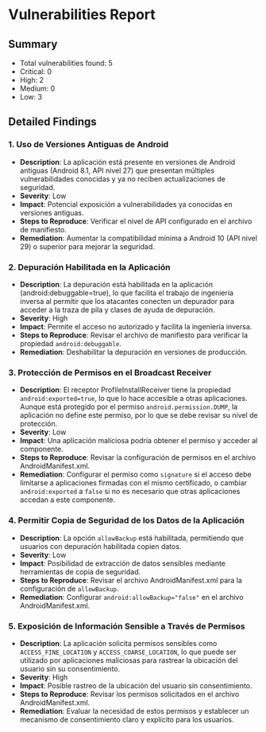 # Vulnerabilities Report

## Summary
- Total vulnerabilities found: 5
- Critical: 0
- High: 2
- Medium: 0
- Low: 3

## Detailed Findings

### 1. Uso de Versiones Antiguas de Android
- **Description**: La aplicación está presente en versiones de Android antiguas (Android 8.1, API nivel 27) que presentan múltiples vulnerabilidades conocidas y ya no reciben actualizaciones de seguridad.
- **Severity**: Low
- **Impact**: Potencial exposición a vulnerabilidades ya conocidas en versiones antiguas.
- **Steps to Reproduce**: Verificar el nivel de API configurado en el archivo de manifiesto.
- **Remediation**: Aumentar la compatibilidad mínima a Android 10 (API nivel 29) o superior para mejorar la seguridad.

### 2. Depuración Habilitada en la Aplicación
- **Description**: La depuración está habilitada en la aplicación (android:debuggable=true), lo que facilita el trabajo de ingeniería inversa al permitir que los atacantes conecten un depurador para acceder a la traza de pila y clases de ayuda de depuración.
- **Severity**: High
- **Impact**: Permite el acceso no autorizado y facilita la ingeniería inversa.
- **Steps to Reproduce**: Revisar el archivo de manifiesto para verificar la propiedad `android:debuggable`.
- **Remediation**: Deshabilitar la depuración en versiones de producción.

### 3. Protección de Permisos en el Broadcast Receiver
- **Description**: El receptor ProfileInstallReceiver tiene la propiedad `android:exported=true`, lo que lo hace accesible a otras aplicaciones. Aunque está protegido por el permiso `android.permission.DUMP`, la aplicación no define este permiso, por lo que se debe revisar su nivel de protección.
- **Severity**: Low
- **Impact**: Una aplicación maliciosa podría obtener el permiso y acceder al componente.
- **Steps to Reproduce**: Revisar la configuración de permisos en el archivo AndroidManifest.xml.
- **Remediation**: Configurar el permiso como `signature` si el acceso debe limitarse a aplicaciones firmadas con el mismo certificado, o cambiar `android:exported` a `false` si no es necesario que otras aplicaciones accedan a este componente.

### 4. Permitir Copia de Seguridad de los Datos de la Aplicación
- **Description**: La opción `allowBackup` está habilitada, permitiendo que usuarios con depuración habilitada copien datos.
- **Severity**: Low
- **Impact**: Posibilidad de extracción de datos sensibles mediante herramientas de copia de seguridad.
- **Steps to Reproduce**: Revisar el archivo AndroidManifest.xml para la configuración de `allowBackup`.
- **Remediation**: Configurar `android:allowBackup="false"` en el archivo AndroidManifest.xml.

### 5. Exposición de Información Sensible a Través de Permisos
- **Description**: La aplicación solicita permisos sensibles como `ACCESS_FINE_LOCATION` y `ACCESS_COARSE_LOCATION`, lo que puede ser utilizado por aplicaciones maliciosas para rastrear la ubicación del usuario sin su consentimiento.
- **Severity**: High
- **Impact**: Posible rastreo de la ubicación del usuario sin consentimiento.
- **Steps to Reproduce**: Revisar los permisos solicitados en el archivo AndroidManifest.xml.
- **Remediation**: Evaluar la necesidad de estos permisos y establecer un mecanismo de consentimiento claro y explícito para los usuarios.
